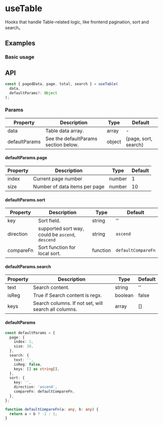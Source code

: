 # useTable

Hooks that handle Table-related logic, like frontend pagination, sort and search。

## Examples

### Basic usage

<demo src="./demo/demo.vue"
  language="vue"
  title="Basic usage"
  desc="">
</demo>

## API

```javascript
const { pagedData, page, total, search } = useTable(
  data,
  defaultParams?: Object
);
```

### Params

| Property      | Description                          | Type   | Default              |
| ------------- | ------------------------------------ | ------ | -------------------- |
| data          | Table data array.                    | array  | -                    |
| defaultParams | See the defaultParams section below. | object | {page, sort, search} |

#### defaultParams.page

| Property | Description                   | Type   | Default |
| -------- | ----------------------------- | ------ | ------- |
| index    | Current page number           | number | 1       |
| size     | Number of data items per page | number | 10      |

#### defaultParams.sort

| Property  | Description                                      | Type     | Default            |
| --------- | ------------------------------------------------ | -------- | ------------------ |
| key       | Sort field.                                      | string   | ''                 |
| direction | supported sort way, could be `ascend`, `descend` | string   | `ascend`           |
| compareFn | Sort function for local sort.                    | function | `defaultCompareFn` |

#### defaultParams.search

| Property | Description                                          | Type    | Default |
| -------- | ---------------------------------------------------- | ------- | ------- |
| text     | Search content.                                      | string  | ''      |
| isReg    | True if Search content is regx.                      | boolean | false   |
| keys     | Search columns. If not set, will search all columns. | array   | []      |

#### defaultParams

```ts
const defaultParams = {
  page: {
    index: 1,
    size: 10,
  },
  search: {
    text: '',
    isReg: false,
    keys: [] as string[],
  },
  sort: {
    key: '',
    direction: 'ascend',
    compareFn: defaultCompareFn,
  },
};
```

```ts
function defaultCompareFn(a: any, b: any) {
  return a < b ? -1 : 1;
}
```

